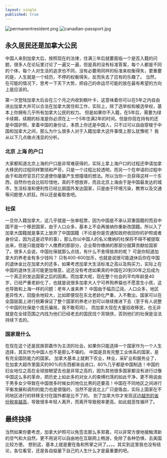 ```yaml
---
layout: single
published: true
---
```

![permanentresident.png]({{site.baseurl}}/images/permanentresident.png)
![canadian-passport.jpg]({{site.baseurl}}/images/canadian-passport.jpg)


## 永久居民还是加拿大公民

中国人来到加拿大后，按照现在的法律，住满三年后就要面临一个是否入籍的问题，很多人在论坛里讨论了一遍又一遍，但是真的没有标准答案，每个人都是不同的个体，每个人对生活的追求也不同，没有必要用同样的标准来权衡得失，更重要的是，人生就是一个经历，不停的权衡得失，反而失去了应有的乐趣了。 当然，在可能的情况下，思考一下天下大势，把自己的命运尽可能的放在最有希望的方向上是应该的。

第一次登陆加拿大后会在三个月之内收到枫叶卡，这意味着你可以在5年之内自由进出加拿大并可以合法在加拿大居住和工作，实际上，除了选举权和被选举权，基本上你拥有几乎所有加拿大公民的权力。 但是如果你不入籍，在5年后，需要为绿卡续期，续期的标准是你必须在上一个5年住满2年的时间。但是你现在持有的还是中国护照，拿着中国的身份证，本质上你还是中国人，只不过可以自由穿梭于中国和加拿大之间，那么为什么很多人对于入籍加拿大这件事情上那么犹豫呢？ 我从以下几点做点浅显的分析。

### 北京 上海 的户口

大家都知道北京上海的户口是非常难获得的，实际上拿上海户口的过程还申请加拿大移民的过程同样繁琐和严苛，只是一个过程比较透明，而另一个在申请的过程中由于和政府官员打交道使你屡屡产生想撞墙的想法。所以当你一旦获得这样一个东西，自然你也会比较珍惜他，真的不想放弃，而且北京上海由于是中国最发达的城市，生活标准和便利性已经比肩国外发达国家，只是由于环境污染，教育以及交通等问题使人抓狂。所以还是看取舍吧。

### 社保

一旦你入籍加拿大，这几乎就是一张单程票，因为中国是不承认双重国籍的而且中国不是一个移民国家，由于人口众多，基本上不会再接纳你重新改国籍。所以入了加拿大国籍就是事实上放弃了中国国籍（不论是你是否通知政府收回你的护照或者身份证，因为这是迟早的事），那么你以中国人的名义缴纳的社保将不得不被提取出来，但是只能提取个人缴费的那部分，企业帮你缴纳的那部分就算贡献给国家了。很多人会说，中国社保就那么点钱，有什么不舍得放弃的呢？ 可是你知道加拿大的养老金有多少钱吗？ 只有400-600加币，也就是说很可能退休后你在中国的退休金比在加拿大的还多，如果考虑加拿大生活标准之高以及购买力，实际上在中国的退休生活可能更加惬意，这还没有考虑如果真的中国在20到30年之后成为一个真正的发达国家之后的因素。而加拿大呢，现在整个社会的平均年龄是40岁，已经严重老龄化了，也就是说很多加拿大人宁可养狗养猫也不愿意生小孩，这也导致和上海一样的问题：老年人谁来养？ 中国由于幅员辽阔，人口众多，地区差异性大，回旋余地较大，比如即便现在东北老龄化严重，入不敷出，国家可以在全国层面上进行统筹保证了整个国家的养老计划可以继续推进下去（至于有人说整个中国的社保是个庞氏骗局，我不敢苟同）。 而加拿大现在大量招收移民，也无非就是在全球范围之内找为他们已经老去的国民找个背锅侠，否则他们的社保是没法持续下去的。

### 国家是什么

在现在这个还是民族郭嘉作为主流的社会。如果你只能选择一个国家作为一个人生选择，其实作为中国人也不是那么不堪的。 中国是具有完整工业体系的国家，是有完全国防能力的国家。 加拿大基本上就剩下农业，林业，采矿业和服务业了，在加拿大超市里面买的90%的东西都来自进口，80%几乎都是中国制造！中国的妇女地位之高在全球放眼望去也是非常之高的，因为其他很多国家都没有进行过像中国这么多的革命，把历史上如此多的对女人的束缚扫荡的如此干净，更不用说由于男多女少导致在中国很多时候女的地位比男的还要高！中国在不同地区之间进行平衡发展和调剂的能力也是很强的，当然不是说北上广只是吸血，实际上国家在不同地区进行的转移支付在国外都是比不了的。 到了加拿大你才发现这边[越穷的省份税率越高](https://en.wikipedia.org/wiki/Income_taxes_in_Canada#Provincial_and_territorial_personal_income_taxes)，导致很多年轻人离开，而离开导致税率更高，如此就恶性循环了。

## 最终抉择

当然如果你要考虑，加拿大护照可以免签去那么多郭嘉，可以非常方便地接触清新的空气和大自然，更不用说可以自由地在互联网上畅游，免除了各种恐惧，去美国比较方便。 想到这，基本上就是要在鱼和熊掌之间了。。。。其实到这里我也没有结论，各位看官，还是各自掂量下自己的人生什么才是最重要的吧。
